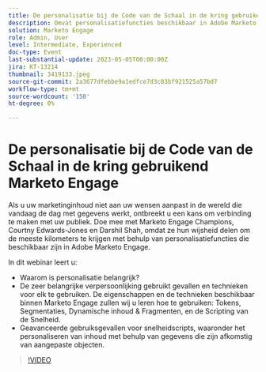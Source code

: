```yaml
---
title: De personalisatie bij de Code van de Schaal in de kring gebruikend Marketo Engage
description: Omvat personalisatiefuncties beschikbaar in Adobe Marketo Engage; Tokens, Segmentaties, Dynamische inhoud & Fragmenten, en de Scripting van de Snelheid.  Geavanceerde gebruiksgevallen voor snelheidscripts, waaronder het personaliseren van inhoud met behulp van gegevens die zijn afkomstig van aangepaste objecten.
solution: Marketo Engage
role: Admin, User
level: Intermediate, Experienced
doc-type: Event
last-substantial-update: 2023-05-05T00:00:00Z
jira: KT-13214
thumbnail: 3419133.jpeg
source-git-commit: 2a3677dfebbe9a1edfce7d3c03bf921525a57bd7
workflow-type: tm+mt
source-wordcount: '150'
ht-degree: 0%

---
```



# De personalisatie bij de Code van de Schaal in de kring gebruikend Marketo Engage

Als u uw marketinginhoud niet aan uw wensen aanpast in de wereld die vandaag de dag met gegevens werkt, ontbreekt u een kans om verbinding te maken met uw publiek. Doe mee met Marketo Engage Champions, Courtny Edwards-Jones en Darshil Shah, omdat ze hun wijsheid delen om de meeste kilometers te krijgen met behulp van personalisatiefuncties die beschikbaar zijn in Adobe Marketo Engage.

In dit webinar leert u:

* Waarom is personalisatie belangrijk?
* De zeer belangrijke verpersoonlijking gebruikt gevallen en technieken voor elk te gebruiken. De eigenschappen en de technieken beschikbaar binnen Marketo Engage zullen wij u leren hoe te gebruiken: Tokens, Segmentaties, Dynamische inhoud &amp; Fragmenten, en de Scripting van de Snelheid.
* Geavanceerde gebruiksgevallen voor snelheidscripts, waaronder het personaliseren van inhoud met behulp van gegevens die zijn afkomstig van aangepaste objecten.

>[!VIDEO](https://video.tv.adobe.com/v/3419133/?learn=on)
